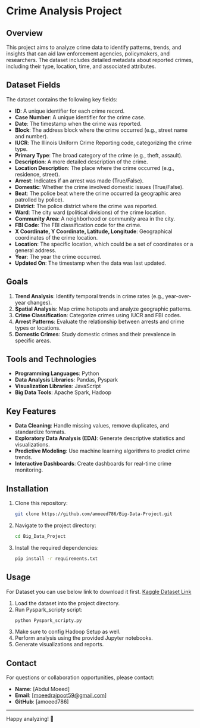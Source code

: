 # Crime Analysis Project

## Overview
This project aims to analyze crime data to identify patterns, trends, and insights that can aid law enforcement agencies, policymakers, and researchers. The dataset includes detailed metadata about reported crimes, including their type, location, time, and associated attributes.

## Dataset Fields
The dataset contains the following key fields:

- **ID**: A unique identifier for each crime record.
- **Case Number**: A unique identifier for the crime case.
- **Date**: The timestamp when the crime was reported.
- **Block**: The address block where the crime occurred (e.g., street name and number).
- **IUCR**: The Illinois Uniform Crime Reporting code, categorizing the crime type.
- **Primary Type**: The broad category of the crime (e.g., theft, assault).
- **Description**: A more detailed description of the crime.
- **Location Description**: The place where the crime occurred (e.g., residence, street).
- **Arrest**: Indicates if an arrest was made (True/False).
- **Domestic**: Whether the crime involved domestic issues (True/False).
- **Beat**: The police beat where the crime occurred (a geographic area patrolled by police).
- **District**: The police district where the crime was reported.
- **Ward**: The city ward (political divisions) of the crime location.
- **Community Area**: A neighborhood or community area in the city.
- **FBI Code**: The FBI classification code for the crime.
- **X Coordinate, Y Coordinate, Latitude, Longitude**: Geographical coordinates of the crime location.
- **Location**: The specific location, which could be a set of coordinates or a general address.
- **Year**: The year the crime occurred.
- **Updated On**: The timestamp when the data was last updated.

## Goals
1. **Trend Analysis**: Identify temporal trends in crime rates (e.g., year-over-year changes).
2. **Spatial Analysis**: Map crime hotspots and analyze geographic patterns.
3. **Crime Classification**: Categorize crimes using IUCR and FBI codes.
4. **Arrest Patterns**: Evaluate the relationship between arrests and crime types or locations.
5. **Domestic Crimes**: Study domestic crimes and their prevalence in specific areas.

## Tools and Technologies
- **Programming Languages**: Python
- **Data Analysis Libraries**: Pandas, Pyspark
- **Visualization Libraries**: JavaScript
- **Big Data Tools**: Apache Spark, Hadoop

## Key Features
- **Data Cleaning**: Handle missing values, remove duplicates, and standardize formats.
- **Exploratory Data Analysis (EDA)**: Generate descriptive statistics and visualizations.
- **Predictive Modeling**: Use machine learning algorithms to predict crime trends.
- **Interactive Dashboards**: Create dashboards for real-time crime monitoring.

## Installation
1. Clone this repository:
   ```bash
   git clone https://github.com/amoeed786/Big-Data-Project.git
   ```
2. Navigate to the project directory:
   ```bash
   cd Big_Data_Project
   ```
3. Install the required dependencies:
   ```bash
   pip install -r requirements.txt
   ```

## Usage
For Dataset you can use below link to download it first.
[Kaggle Dataset Link](https://www.kaggle.com/datasets/adelanseur/crimes-2001-to-present-chicago)
1. Load the dataset into the project directory.
2. Run Pyspark_scripty script:
   ```bash
   python Pyspark_scripty.py
   ```
3. Make sure to config Hadoop Setup as well.
4. Perform analysis using the provided Jupyter notebooks.
5. Generate visualizations and reports.


## Contact
For questions or collaboration opportunities, please contact:
- **Name**: [Abdul Moeed]
- **Email**: [moeedrajpoot59@gmail.com]
- **GitHub**: [amoeed786]

---

Happy analyzing! 🎉
